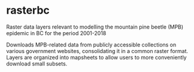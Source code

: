 # rasterbc
Raster data layers relevant to modelling the mountain pine beetle (MPB) epidemic in BC for the period 2001-2018

Downloads MPB-related data from publicly accessible collections on various government websites, consolidating it in a common raster format. Layers are organized into mapsheets to allow users to more conveniently download small subsets.